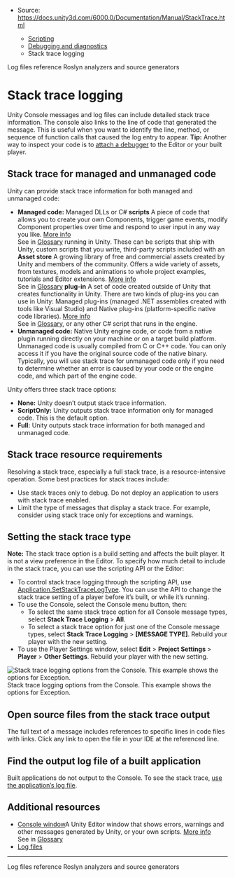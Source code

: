 * Source: https://docs.unity3d.com/6000.0/Documentation/Manual/StackTrace.html

  * [Scripting](https://docs.unity3d.com/6000.0/Documentation/Manual/scripting.html)
  * [Debugging and diagnostics](https://docs.unity3d.com/6000.0/Documentation/Manual/debugging-and-diagnostics.html)
  * Stack trace logging


[](https://docs.unity3d.com/6000.0/Documentation/Manual/log-files.html)
Log files reference
[](https://docs.unity3d.com/6000.0/Documentation/Manual/roslyn-analyzers.html)
Roslyn analyzers and source generators
# Stack trace logging
Unity Console messages and log files can include detailed stack trace information. The console also links to the line of code that generated the message. This is useful when you want to identify the line, method, or sequence of function calls that caused the log entry to appear.
**Tip:** Another way to inspect your code is to [attach a debugger](https://docs.unity3d.com/6000.0/Documentation/Manual/managed-code-debugging.html) to the Editor or your built player.
## Stack trace for managed and unmanaged code
Unity can provide stack trace information for both managed and unmanaged code:
  * **Managed code:** Managed DLLs or C# **scripts** A piece of code that allows you to create your own Components, trigger game events, modify Component properties over time and respond to user input in any way you like. [More info](https://docs.unity3d.com/6000.0/Documentation/Manual/creating-scripts.html)  
See in [Glossary](https://docs.unity3d.com/6000.0/Documentation/Manual/Glossary.html#Scripts) running in Unity. These can be scripts that ship with Unity, custom scripts that you write, third-party scripts included with an **Asset store** A growing library of free and commercial assets created by Unity and members of the community. Offers a wide variety of assets, from textures, models and animations to whole project examples, tutorials and Editor extensions. [More info](https://docs.unity3d.com/6000.0/Documentation/Manual/AssetStore.html)  
See in [Glossary](https://docs.unity3d.com/6000.0/Documentation/Manual/Glossary.html#AssetStore) **plug-in** A set of code created outside of Unity that creates functionality in Unity. There are two kinds of plug-ins you can use in Unity: Managed plug-ins (managed .NET assemblies created with tools like Visual Studio) and Native plug-ins (platform-specific native code libraries). [More info](https://docs.unity3d.com/6000.0/Documentation/Manual/plug-ins.html)  
See in [Glossary](https://docs.unity3d.com/6000.0/Documentation/Manual/Glossary.html#Plug-in), or any other C# script that runs in the engine.
  * **Unmanaged code:** Native Unity engine code, or code from a native plugin running directly on your machine or on a target build platform. Unmanaged code is usually compiled from C or C++ code. You can only access it if you have the original source code of the native binary. Typically, you will use stack trace for unmanaged code only if you need to determine whether an error is caused by your code or the engine code, and which part of the engine code.


Unity offers three stack trace options:
  * **None:** Unity doesn’t output stack trace information.
  * **ScriptOnly:** Unity outputs stack trace information only for managed code. This is the default option.
  * **Full:** Unity outputs stack trace information for both managed and unmanaged code.


## Stack trace resource requirements
Resolving a stack trace, especially a full stack trace, is a resource-intensive operation. Some best practices for stack traces include:
  * Use stack traces only to debug. Do not deploy an application to users with stack trace enabled.
  * Limit the type of messages that display a stack trace. For example, consider using stack trace only for exceptions and warnings.


## Setting the stack trace type
**Note:** The stack trace option is a build setting and affects the built player. It is not a view preference in the Editor.
To specify how much detail to include in the stack trace, you can use the scripting API or the Editor:
  * To control stack trace logging through the scripting API, use [Application.SetStackTraceLogType](https://docs.unity3d.com/6000.0/Documentation/ScriptReference/Application.SetStackTraceLogType.html). You can use the API to change the stack trace setting of a player before it’s built, or while it’s running.
  * To use the Console, select the Console menu button, then: 
    * To select the same stack trace option for all Console message types, select **Stack Trace Logging** > **All**.
    * To select a stack trace option for just one of the Console message types, select **Stack Trace Logging** > **[MESSAGE TYPE]**. Rebuild your player with the new setting.
  * To use the Player Settings window, select **Edit** > **Project Settings** > **Player** > **Other Settings**. Rebuild your player with the new setting.

![Stack trace logging options from the Console. This example shows the options for Exception.](https://docs.unity3d.com/6000.0/Documentation/uploads/Main/StackTraceInConsole.png) Stack trace logging options from the Console. This example shows the options for Exception.
## Open source files from the stack trace output
The full text of a message includes references to specific lines in code files with links. Click any link to open the file in your IDE at the referenced line.
## Find the output log file of a built application
Built applications do not output to the Console. To see the stack trace, [use the application’s log file](https://docs.unity3d.com/6000.0/Documentation/Manual/log-files.html).
## Additional resources
  * [Console window](https://docs.unity3d.com/6000.0/Documentation/Manual/Console.html)A Unity Editor window that shows errors, warnings and other messages generated by Unity, or your own scripts. [More info](https://docs.unity3d.com/6000.0/Documentation/Manual/Console.html)  
See in [Glossary](https://docs.unity3d.com/6000.0/Documentation/Manual/Glossary.html#Consolewindow)
  * [Log files](https://docs.unity3d.com/6000.0/Documentation/Manual/log-files.html)


* * *
[](https://docs.unity3d.com/6000.0/Documentation/Manual/log-files.html)
Log files reference
[](https://docs.unity3d.com/6000.0/Documentation/Manual/roslyn-analyzers.html)
Roslyn analyzers and source generators
